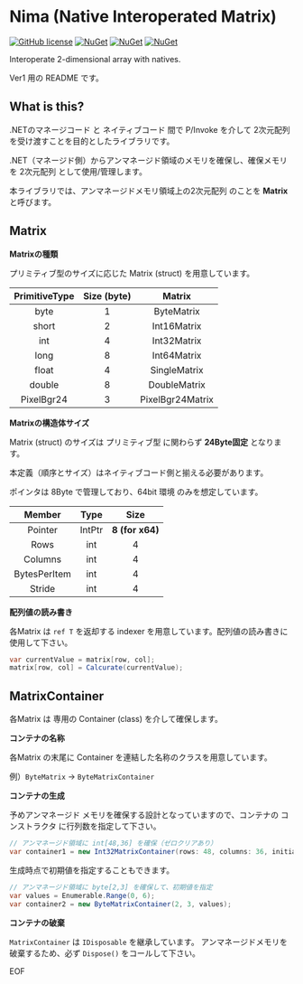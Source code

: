 # Nima (Native Interoperated Matrix) 

[![GitHub license](https://img.shields.io/github/license/hsytkm/NativeInteroperateMatrix)](https://github.com/hsytkm/NativeInteroperateMatrix/blob/trunk/LICENSE) [![NuGet](https://img.shields.io/nuget/v/Nima.Core?style=flat-square)](https://www.nuget.org/packages/Nima.Core/) [![NuGet](https://img.shields.io/nuget/v/Nima.Imaging.Drawing?style=flat-square)](https://www.nuget.org/packages/Nima.Imaging.Drawing/) [![NuGet](https://img.shields.io/nuget/v/Nima.Imaging.Wpf?style=flat-square)](https://www.nuget.org/packages/Nima.Imaging.Wpf/)

Interoperate 2-dimensional array with natives.

Ver1 用の README です。

## What is this?

.NETのマネージコード と ネイティブコード 間で P/Invoke を介して 2次元配列 を受け渡すことを目的としたライブラリです。

.NET（マネージド側）からアンマネージド領域のメモリを確保し、確保メモリを 2次元配列 として使用/管理します。

本ライブラリでは、アンマネージドメモリ領域上の2次元配列 のことを **Matrix** と呼びます。

## Matrix

**Matrixの種類**

プリミティブ型のサイズに応じた Matrix (struct) を用意しています。

| PrimitiveType | Size (byte) |      Matrix      |
| :-----------: | :---------: | :--------------: |
|     byte      |      1      |    ByteMatrix    |
|     short     |      2      |   Int16Matrix    |
|      int      |      4      |   Int32Matrix    |
|     long      |      8      |   Int64Matrix    |
|     float     |      4      |   SingleMatrix   |
|    double     |      8      |   DoubleMatrix   |
|  PixelBgr24   |      3      | PixelBgr24Matrix |

**Matrixの構造体サイズ**

Matrix (struct) のサイズは プリミティブ型 に関わらず **24Byte固定** となります。

本定義（順序とサイズ）はネイティブコード側と揃える必要があります。

ポインタは 8Byte で管理しており、64bit 環境 のみを想定しています。

|    Member    |  Type  |      Size       |
| :----------: | :----: | :-------------: |
|   Pointer    | IntPtr | **8 (for x64)** |
|     Rows     |  int   |        4        |
|   Columns    |  int   |        4        |
| BytesPerItem |  int   |        4        |
|    Stride    |  int   |        4        |

**配列値の読み書き**

各Matrix は `ref T` を返却する indexer を用意しています。配列値の読み書きに使用して下さい。

```cs
var currentValue = matrix[row, col];
matrix[row, col] = Calcurate(currentValue);
```

## MatrixContainer

各Matrix は 専用の Container (class) を介して確保します。

**コンテナの名称**

各Matrix の末尾に Container を連結した名称のクラスを用意しています。

例）`ByteMatrix` → `ByteMatrixContainer`

**コンテナの生成**

予めアンマネージド メモリを確保する設計となっていますので、コンテナの コンストラクタ に行列数を指定して下さい。

```cs
// アンマネージド領域に int[48,36] を確保（ゼロクリアあり）
var container1 = new Int32MatrixContainer(rows: 48, columns: 36, initialize: true);
```

生成時点で初期値を指定することもできます。

```cs
// アンマネージド領域に byte[2,3] を確保して、初期値を指定
var values = Enumerable.Range(0, 6);
var container2 = new ByteMatrixContainer(2, 3, values);
```

**コンテナの破棄**

`MatrixContainer` は `IDisposable` を継承しています。 アンマネージドメモリを破棄するため、必ず `Dispose()` をコールして下さい。

EOF
